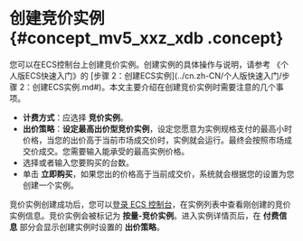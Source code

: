 # 创建竞价实例 {#concept_mv5_xxz_xdb .concept}

您可以在ECS控制台上创建竞价实例。创建实例的具体操作与说明，请参考 《个人版ECS快速入门》的 [步骤 2：创建ECS实例](../cn.zh-CN/个人版快速入门/步骤 2：创建ECS实例.md#)。本文主要介绍在创建竞价实例时需要注意的几个事项。

-   **计费方式**：应选择 **竞价实例**。
-   **出价策略**：**设定最高出价型竞价实例**，设定您愿意为实例规格支付的最高小时价格，当您的出价高于当前市场成交价时，实例就会运行。最终会按照市场成交价成交。您需要输入能承受的最高实例价格。
-   选择或者输入您要购买的台数。
-   单击 **立即购买**，如果您出的价格高于当前成交价，系统就会根据您的设置为您创建一个实例。

竞价实例创建成功后，您可以[登录 ECS 控制台](https://ecs.console.aliyun.com/#/home)，在实例列表中查看刚创建的竞价实例信息。竞价实例会被标记为 **按量-竞价实例**。进入实例详情页后，在 **付费信息** 部分会显示创建实例时设置的 **出价策略**。

